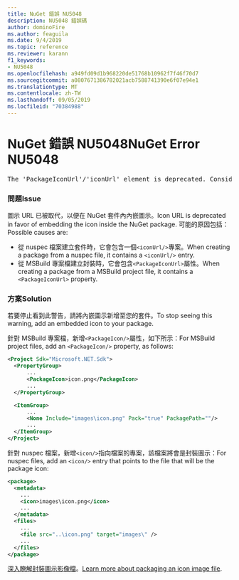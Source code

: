 ```yaml
---
title: NuGet 錯誤 NU5048
description: NU5048 錯誤碼
author: dominoFire
ms.author: feaguila
ms.date: 9/4/2019
ms.topic: reference
ms.reviewer: karann
f1_keywords:
- NU5048
ms.openlocfilehash: a949fd09d1b968220de51768b10962f7f46f70d7
ms.sourcegitcommit: a0807671386782021acb7588741390e6f07e94e1
ms.translationtype: MT
ms.contentlocale: zh-TW
ms.lasthandoff: 09/05/2019
ms.locfileid: "70384988"
---
```

# <a name="nuget-error-nu5048"></a><span data-ttu-id="066fd-103">NuGet 錯誤 NU5048</span><span class="sxs-lookup"><span data-stu-id="066fd-103">NuGet Error NU5048</span></span>

<pre>The 'PackageIconUrl'/'iconUrl' element is deprecated. Consider using the 'PackageIcon'/'icon' element instead. Learn more at https://aka.ms/deprecateIconUrl</pre>


### <a name="issue"></a><span data-ttu-id="066fd-104">問題</span><span class="sxs-lookup"><span data-stu-id="066fd-104">Issue</span></span>

<span data-ttu-id="066fd-105">圖示 URL 已被取代，以便在 NuGet 套件內內嵌圖示。</span><span class="sxs-lookup"><span data-stu-id="066fd-105">Icon URL is deprecated in favor of embedding the icon inside the NuGet package.</span></span> <span data-ttu-id="066fd-106">可能的原因包括：</span><span class="sxs-lookup"><span data-stu-id="066fd-106">Possible causes are:</span></span>

- <span data-ttu-id="066fd-107">從 nuspec 檔案建立套件時，它會包含一個`<iconUrl/>`專案。</span><span class="sxs-lookup"><span data-stu-id="066fd-107">When creating a package from a nuspec file, it contains a `<iconUrl/>` entry.</span></span>
- <span data-ttu-id="066fd-108">從 MSBuild 專案檔建立封裝時，它會包含`<PackageIconUrl>`屬性。</span><span class="sxs-lookup"><span data-stu-id="066fd-108">When creating a package from a MSBuild project file, it contains a `<PackageIconUrl>` property.</span></span>


### <a name="solution"></a><span data-ttu-id="066fd-109">方案</span><span class="sxs-lookup"><span data-stu-id="066fd-109">Solution</span></span>

<span data-ttu-id="066fd-110">若要停止看到此警告，請將內嵌圖示新增至您的套件。</span><span class="sxs-lookup"><span data-stu-id="066fd-110">To stop seeing this warning, add an embedded icon to your package.</span></span>

<span data-ttu-id="066fd-111">針對 MSBuild 專案檔，新增`<PackageIcon/>`屬性，如下所示：</span><span class="sxs-lookup"><span data-stu-id="066fd-111">For MSBuild project files, add an `<PackageIcon/>` property, as follows:</span></span>

```xml
<Project Sdk="Microsoft.NET.Sdk">
  <PropertyGroup>
      ...
      <PackageIcon>icon.png</PackageIcon>
      ...
  </PropertyGroup>

  <ItemGroup>
      ...
      <None Include="images\icon.png" Pack="true" PackagePath=""/>
      ...
  </ItemGroup>
</Project>
```

<span data-ttu-id="066fd-112">針對 nuspec 檔案，新增`<icon/>`指向檔案的專案，該檔案將會是封裝圖示：</span><span class="sxs-lookup"><span data-stu-id="066fd-112">For nuspec files, add an `<icon/>` entry that points to the file that will be the package icon:</span></span>

```xml
<package>
  <metadata>
    ...
    <icon>images\icon.png</icon>
    ...
  </metadata>
  <files>
    ...
    <file src="..\icon.png" target="images\" />
    ...
  </files>
</package>
```

<span data-ttu-id="066fd-113">[深入瞭解封裝圖示影像檔](../msbuild-targets.md#packing-an-icon-image-file)。</span><span class="sxs-lookup"><span data-stu-id="066fd-113">[Learn more about packaging an icon image file](../msbuild-targets.md#packing-an-icon-image-file).</span></span>
